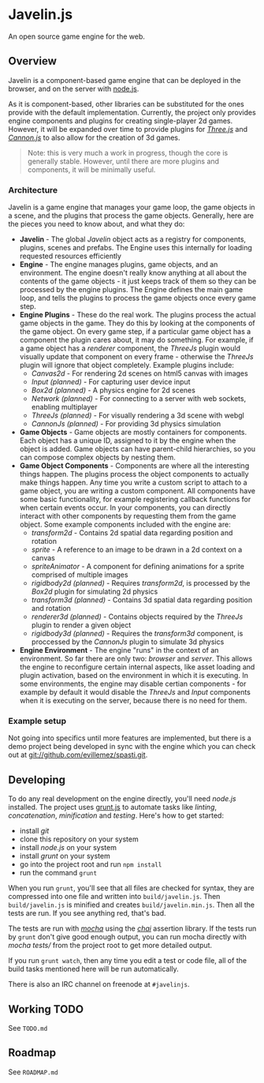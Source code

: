# Javelin.js #

An open source game engine for the web.

## Overview ##

Javelin is a component-based game engine that can be deployed in the browser, and on the server with [node.js](http://nodejs.org/).

As it is component-based, other libraries can be substituted for the ones provide with the default implementation.  Currently,
the project only provides engine components and plugins for creating single-player 2d games.  However, it will be expanded over time to provide plugins for [*Three.js*](http://mrdoob.github.com/three.js/) and [*Cannon.js*](http://schteppe.github.com/cannon.js/) to also
allow for the creation of 3d games.

> Note: this is very much a work in progress, though the core is generally stable.   However, until there are more plugins and components, it will be minimally useful.

### Architecture ###

Javelin is a game engine that manages your game loop, the game objects in a scene, and the plugins that process the game
objects.  Generally, here are the pieces you need to know about, and what they do:

* **Javelin** - The global *Javelin* object acts as a registry for components, plugins, scenes and prefabs.  The Engine uses this internally for loading requested resources efficiently
* **Engine** - The engine manages plugins, game objects, and an environment.  The engine doesn't really know anything
at all about the contents of the game objects - it just keeps track of them so they can be processed by the engine plugins.
The Engine defines the main game loop, and tells the plugins to process the game objects once every game step.
* **Engine Plugins** - These do the real work.  The plugins process the actual game objects in the game.  They do this by
looking at the components of the game object.  On every game step, if a particular game object has a component the plugin
cares about, it may do something.  For example, if a game object has a *renderer* component, the *ThreeJs* plugin would visually
update that component on every frame - otherwise the *ThreeJs* plugin will ignore that object completely.  Example plugins include:
    * *Canvas2d* - For rendering 2d scenes on html5 canvas with images
    * *Input (planned)* - For capturing user device input
    * *Box2d (planned)* - A physics engine for 2d scenes
    * *Network (planned)* - For connecting to a server with web sockets, enabling multiplayer
    * *ThreeJs (planned)* - For visually rendering a 3d scene with webgl
    * *CannonJs (planned)* - For providing 3d physics simulation
* **Game Objects** - Game objects are mostly containers for components.  Each object has a unique ID, assigned to it by the engine
when the object is added.  Game objects can have parent-child hierarchies, so you can compose complex objects by nesting them.
* **Game Object Components** - Components are where all the interesting things happen.  The plugins process the object components
to actually make things happen.  Any time you write a custom script to attach to a game object, you are writing a custom component.
All components have some basic functionality, for example registering callback functions for when certain events occur.  In your
components, you can directly interact with other components by requesting them from the game object.  Some example components
included with the engine are:
    * *transform2d* - Contains 2d spatial data regarding position and rotation
    * *sprite* - A reference to an image to be drawn in a 2d context on a canvas
    * *spriteAnimator* - A component for defining animations for a sprite comprised of multiple images
    * *rigidbody2d (planned)* - Requires *transform2d*, is processed by the *Box2d* plugin for simulating 2d physics
    * *transform3d (planned)* - Contains 3d spatial data regarding position and rotation
    * *renderer3d (planned)* - Contains objects required by the *ThreeJs* plugin to render a given object
    * *rigidbody3d (planned)* - Requires the *transform3d* component, is proccessed by the *CannonJs* plugin to simulate 3d physics
* **Engine Environment** - The engine "runs" in the context of an environment.  So far there are only two: *browser* and *server*. 
This allows the engine to reconfigure certain internal aspects, like asset loading and plugin activation, based on the environment in 
which it is executing.  In some environments, the engine may disable certian components - for example by default it would disable
the *ThreeJs* and *Input* components when it is executing on the server, because there is no need for them.
    
### Example setup ###

Not going into specifics until more features are implemented, but there is a demo project being developed in sync with the engine
which you can check out at [git://github.com/evillemez/spasti.git](git://github.com/evillemez/spasti.git).

## Developing ##

To do any real development on the engine directly, you'll need *node.js* installed. The project uses [grunt.js](http://gruntjs.com/) to
automate tasks like *linting*, *concatenation*, *minification* and *testing*.  Here's how to get started:

* install *git*
* clone this repository on your system
* install *node.js* on your system
* install *grunt* on your system
* go into the project root and run `npm install`
* run the command `grunt`

When you run `grunt`, you'll see that all files are checked for syntax, they are compressed into one file and written into
`build/javelin.js`.  Then `build/javelin.js` is minified and creates `build/javelin.min.js`.  Then all the tests are run.  If you
see anything red, that's bad.

The tests are run with [*mocha*](http://visionmedia.github.com/mocha/) using the [*chai*](http://chaijs.com/) assertion library. If the
tests run by `grunt` don't give good enough output, you can run mocha directly with *mocha tests/* from the project root to get more
detailed output.

If you run `grunt watch`, then any time you edit a test or code file, all of the build tasks mentioned here will be run automatically.

There is also an IRC channel on freenode at `#javelinjs`.

## Working TODO ##

See `TODO.md`

## Roadmap ##

See `ROADMAP.md`
